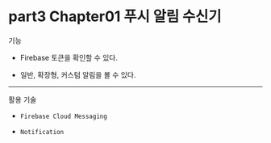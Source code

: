 # part3 Chapter01 푸시 알림 수신기

기능

- Firebase 토큰을 확인할 수 있다.

- 일반, 확장형, 커스텀 알림을 볼 수 있다.

---

활용 기술

- `Firebase Cloud Messaging`

- `Notification`
